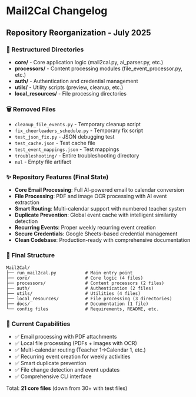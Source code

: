 # Mail2Cal Changelog

## Repository Reorganization - July 2025

### 📁 Restructured Directories
- **core/** - Core application logic (mail2cal.py, ai_parser.py, etc.)
- **processors/** - Content processing modules (file_event_processor.py, etc.)
- **auth/** - Authentication and credential management
- **utils/** - Utility scripts (preview, cleanup, etc.)
- **local_resources/** - File processing directories

### 🗑️ Removed Files
- `cleanup_file_events.py` - Temporary cleanup script
- `fix_cheerleaders_schedule.py` - Temporary fix script  
- `test_json_fix.py` - JSON debugging test
- `test_cache.json` - Test cache file
- `test_event_mappings.json` - Test mappings
- `troubleshooting/` - Entire troubleshooting directory
- `nul` - Empty file artifact

### ✨ Repository Features (Final State)
- **Core Email Processing**: Full AI-powered email to calendar conversion
- **File Processing**: PDF and image OCR processing with AI event extraction
- **Smart Routing**: Multi-calendar support with numbered teacher system
- **Duplicate Prevention**: Global event cache with intelligent similarity detection
- **Recurring Events**: Proper weekly recurring event creation
- **Secure Credentials**: Google Sheets-based credential management
- **Clean Codebase**: Production-ready with comprehensive documentation

### 📁 Final Structure
```
Mail2Cal/
├── run_mail2cal.py           # Main entry point
├── core/                     # Core logic (4 files)
├── processors/               # Content processors (2 files)
├── auth/                     # Authentication (2 files)
├── utils/                    # Utilities (4 files)
├── local_resources/          # File processing (3 directories)
├── docs/                     # Documentation (1 file)
└── config files              # Requirements, README, etc.
```

### 🎯 Current Capabilities
- ✅ Email processing with PDF attachments
- ✅ Local file processing (PDFs + images with OCR)
- ✅ Multi-calendar routing (Teacher 1→Calendar 1, etc.)
- ✅ Recurring event creation for weekly activities
- ✅ Smart duplicate prevention
- ✅ File change detection and event updates
- ✅ Comprehensive CLI interface

Total: **21 core files** (down from 30+ with test files)